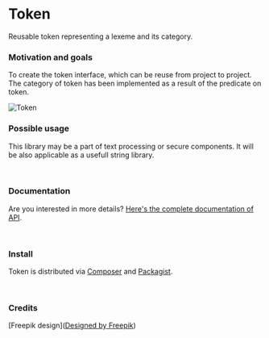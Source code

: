 # __Token__

Reusable token representing a lexeme and its category.

### Motivation and goals

To create the token interface, which can be reuse from project to project. The category of token has been implemented as a result of the predicate on token.

![Token](https://krzysiekpiasecki.github.io/Token/img/token.jpg)

###  Possible usage

This library may be a part of text processing or secure components. It will be also applicable as a usefull string library.

<br>    

### Documentation

Are you interested in more details? [Here's the complete documentation of API](https://krzysiekpiasecki.github.io/Token/api/index.html).

<br>

### Install

Token is distributed via [Composer](https://getcomposer.org) and [Packagist](https://packagist.org/packages/krzysiekpiasecki/token).

<br>

### Credits

[Freepik design](<a href='http://pl.freepik.com/darmowe-wektory/biznesmen-przed-wyborem_765208.htm'>Designed by Freepik</a>)
